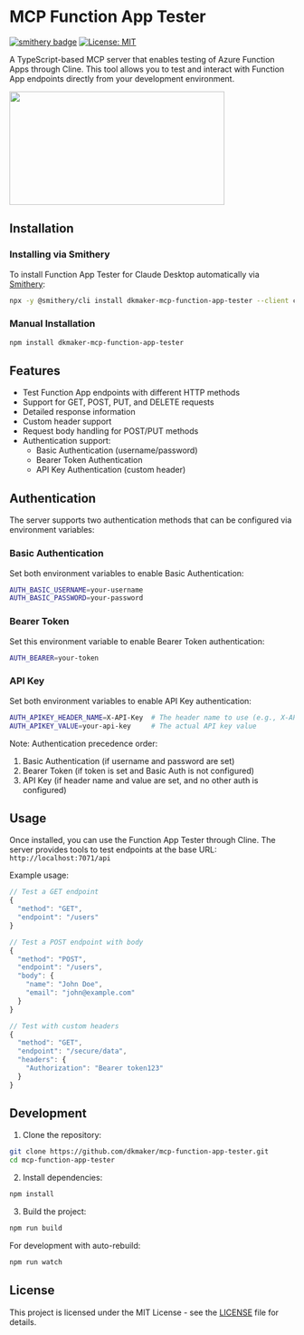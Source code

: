 # MCP Function App Tester
[![smithery badge](https://smithery.ai/badge/dkmaker-mcp-function-app-tester)](https://smithery.ai/server/dkmaker-mcp-function-app-tester)
[![License: MIT](https://img.shields.io/badge/License-MIT-yellow.svg)](https://opensource.org/licenses/MIT)

A TypeScript-based MCP server that enables testing of Azure Function Apps through Cline. This tool allows you to test and interact with Function App endpoints directly from your development environment.

<a href="https://glama.ai/mcp/servers/la0u86zue0">
  <img width="380" height="200" src="https://glama.ai/mcp/servers/la0u86zue0/badge" />
</a>

## Installation

### Installing via Smithery

To install Function App Tester for Claude Desktop automatically via [Smithery](https://smithery.ai/server/dkmaker-mcp-function-app-tester):

```bash
npx -y @smithery/cli install dkmaker-mcp-function-app-tester --client claude
```

### Manual Installation
```bash
npm install dkmaker-mcp-function-app-tester
```

## Features

- Test Function App endpoints with different HTTP methods
- Support for GET, POST, PUT, and DELETE requests
- Detailed response information
- Custom header support
- Request body handling for POST/PUT methods
- Authentication support:
  - Basic Authentication (username/password)
  - Bearer Token Authentication
  - API Key Authentication (custom header)

## Authentication

The server supports two authentication methods that can be configured via environment variables:

### Basic Authentication
Set both environment variables to enable Basic Authentication:
```bash
AUTH_BASIC_USERNAME=your-username
AUTH_BASIC_PASSWORD=your-password
```

### Bearer Token
Set this environment variable to enable Bearer Token authentication:
```bash
AUTH_BEARER=your-token
```

### API Key
Set both environment variables to enable API Key authentication:
```bash
AUTH_APIKEY_HEADER_NAME=X-API-Key  # The header name to use (e.g., X-API-Key, api-key, etc.)
AUTH_APIKEY_VALUE=your-api-key     # The actual API key value
```

Note: Authentication precedence order:
1. Basic Authentication (if username and password are set)
2. Bearer Token (if token is set and Basic Auth is not configured)
3. API Key (if header name and value are set, and no other auth is configured)

## Usage

Once installed, you can use the Function App Tester through Cline. The server provides tools to test endpoints at the base URL: `http://localhost:7071/api`

Example usage:

```typescript
// Test a GET endpoint
{
  "method": "GET",
  "endpoint": "/users"
}

// Test a POST endpoint with body
{
  "method": "POST",
  "endpoint": "/users",
  "body": {
    "name": "John Doe",
    "email": "john@example.com"
  }
}

// Test with custom headers
{
  "method": "GET",
  "endpoint": "/secure/data",
  "headers": {
    "Authorization": "Bearer token123"
  }
}
```

## Development

1. Clone the repository:
```bash
git clone https://github.com/dkmaker/mcp-function-app-tester.git
cd mcp-function-app-tester
```

2. Install dependencies:
```bash
npm install
```

3. Build the project:
```bash
npm run build
```

For development with auto-rebuild:
```bash
npm run watch
```

## License

This project is licensed under the MIT License - see the [LICENSE](LICENSE) file for details.
